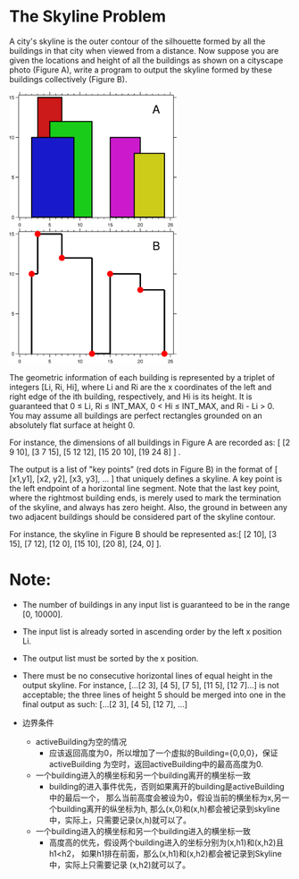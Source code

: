 # The Skyline Problem 

A city's skyline is the outer contour of the silhouette formed by all the
buildings in that city when viewed from a distance. Now suppose you are given
the locations and height of all the buildings as shown on a cityscape photo
(Figure A), write a program to output the skyline formed by these buildings
collectively (Figure B).

<img alt="cityscape photo" src="images/1.jpg" width="300"/>
<img alt="skyline photo" src="images/2.jpg" width="300"/>

The geometric information of each building is represented by a triplet of
integers [Li, Ri, Hi], where Li and Ri are the x coordinates of the left and
right edge of the ith building, respectively, and Hi is its height. It is
guaranteed that 0 ≤ Li, Ri ≤ INT_MAX, 0 < Hi ≤ INT_MAX, and Ri - Li > 0. You
may assume all buildings are perfect rectangles grounded on an absolutely flat
surface at height 0.

For instance, the dimensions of all buildings in Figure A are recorded as: [ [2
9 10], [3 7 15], [5 12 12], [15 20 10], [19 24 8] ] .

The output is a list of "key points" (red dots in Figure B) in the format of [
[x1,y1], [x2, y2], [x3, y3], ... ] that uniquely defines a skyline. A key point
is the left endpoint of a horizontal line segment. Note that the last key point,
where the rightmost building ends, is merely used to mark the termination of the
skyline, and always has zero height. Also, the ground in between any two
adjacent buildings should be considered part of the skyline contour.

For instance, the skyline in Figure B should be represented as:[ [2 10], [3 15],
[7 12], [12 0], [15 10], [20 8], [24, 0] ].

# Note:
* The number of buildings in any input list is guaranteed to be in the range [0,
10000].
* The input list is already sorted in ascending order by the left x position Li.
* The output list must be sorted by the x position.
* There must be no consecutive horizontal lines of equal height in the output
skyline. For instance, [...[2 3], [4 5], [7 5], [11 5], [12 7]...] is not
acceptable; the three lines of height 5 should be merged into one in the final
output as such: [...[2 3], [4 5], [12 7], ...]

* 边界条件
    * activeBuilding为空的情况
        * 应该返回高度为0，所以增加了一个虚拟的Building={0,0,0}，保证activeBuilding
        为空时，返回activeBuilding中的最高高度为0.
    * 一个building进入的横坐标和另一个building离开的横坐标一致
        * building的进入事件优先，否则如果离开的building是activeBuilding中的最后一个，
        那么当前高度会被设为0，假设当前的横坐标为x,另一个building离开的纵坐标为h,
        那么(x,0)和(x,h)都会被记录到skyline中，实际上，只需要记录(x,h)就可以了。
    * 一个building进入的横坐标和另一个building进入的横坐标一致
        * 高度高的优先，假设两个building进入的坐标分别为(x,h1)和(x,h2)且h1<h2，
        如果h1排在前面，那么(x,h1)和(x,h2)都会被记录到Skyline中，实际上只需要记录
        (x,h2)就可以了。

